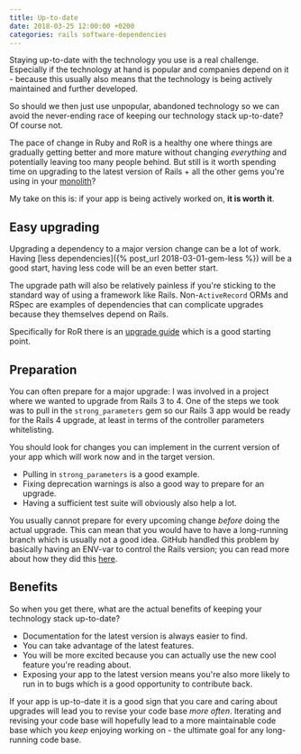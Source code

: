 ```yaml
---
title: Up-to-date
date: 2018-03-25 12:00:00 +0200
categories: rails software-dependencies
---
```


Staying up-to-date with the technology you use is a real challenge. Especially if the technology at hand is popular and companies depend on it - because this usually also means that the technology is being actively maintained and further developed.

So should we then just use unpopular, abandoned technology so we can avoid the never-ending race of keeping our technology stack up-to-date? Of course not.

The pace of change in Ruby and RoR is a healthy one where things are gradually getting better and more mature without changing *everything* and potentially leaving too many people behind. But still is it worth spending time on upgrading to the latest version of Rails + all the other gems you're using in your [monolith](https://m.signalvnoise.com/the-majestic-monolith-29166d022228)?

My take on this is: if your app is being actively worked on, **it is worth it**.

## Easy upgrading

Upgrading a dependency to a major version change can be a lot of work. Having [less dependencies]({% post_url 2018-03-01-gem-less %}) will be a good start, having less code will be an even better start.

The upgrade path will also be relatively painless if you're sticking to the standard way of using a framework like Rails. Non-`ActiveRecord` ORMs and RSpec are examples of dependencies that can complicate upgrades because they themselves depend on Rails.

Specifically for RoR there is an [upgrade guide](http://guides.rubyonrails.org/upgrading_ruby_on_rails.html) which is a good starting point.

## Preparation

You can often prepare for a major upgrade: I was involved in a project where we wanted to upgrade from Rails 3 to 4. One of the steps we took was to pull in the `strong_parameters` gem so our Rails 3 app would be ready for the Rails 4 upgrade, at least in terms of the controller parameters whitelisting.

You should look for changes you can implement in the current version of your app which will work now and in the target version.

- Pulling in `strong_parameters` is a good example.
- Fixing deprecation warnings is also a good way to prepare for an upgrade.
- Having a sufficient test suite will obviously also help a lot.

You usually cannot prepare for every upcoming change *before* doing the actual upgrade. This can mean that you would have to have a long-running branch which is usually not a good idea. GitHub handled this problem by basically having an ENV-var to control the Rails version; you can read more about how they did this [here](http://shayfrendt.com/posts/upgrading-github-to-rails-3-with-zero-downtime/).

## Benefits

So when you get there, what are the actual benefits of keeping your technology stack up-to-date?

- Documentation for the latest version is always easier to find.
- You can take advantage of the latest features.
- You will be more excited because you can actually use the new cool feature you're reading about.
- Exposing your app to the latest version means you're also more likely to run in to bugs which is a good opportunity to contribute back.

If your app is up-to-date it is a good sign that you care and caring about upgrades will lead you to revise your code base *more often*. Iterating and revising your code base will hopefully lead to a more maintainable code base which you *keep* enjoying working on - the ultimate goal for any long-running code base.
